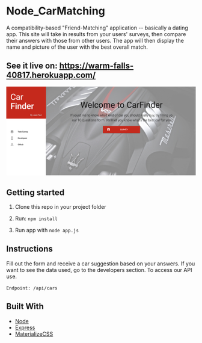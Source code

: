 # Node_CarMatching
A compatibility-based "Friend-Matching" application -- basically a dating app. This site will take in results from your users' surveys, then compare their answers with those from other users. The app will then display the name and picture of the user with the best overall match.

## See it live on: https://warm-falls-40817.herokuapp.com/

![alt text][screenshot]

[screenshot]: https://github.com/jpdevspace/Node_CarMatching/blob/master/public/imgs/screenshot.png "Node web app"

## Getting started

1. Clone this repo in your project folder 

2. Run: `npm install`

3. Run app with `node app.js` 

## Instructions
Fill out the form and receive a car suggestion based on your answers. If you want to see the data used, go to the developers section. To access our API use.
```
Endpoint: /api/cars
```

## Built With

* [Node](https://nodejs.org/en/)
* [Express](https://www.expressjs.com) 
* [MaterializeCSS](https://www.materializecss.com)




